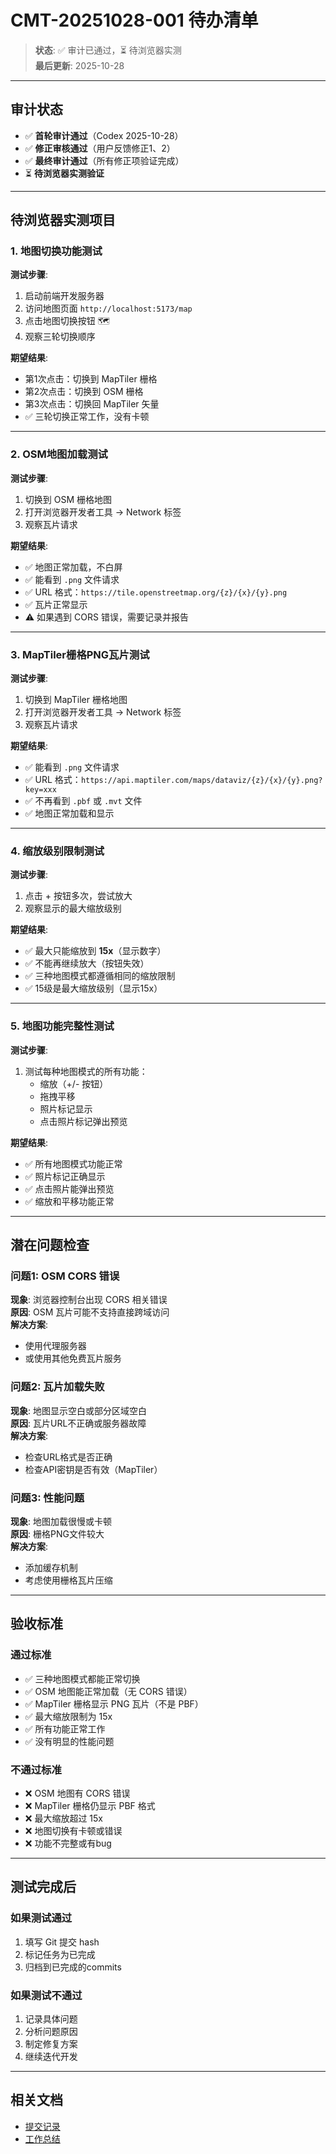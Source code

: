 # CMT-20251028-001 待办清单

> **状态**: ✅ 审计已通过，⏳ 待浏览器实测  
> **最后更新**: 2025-10-28

---

## 审计状态

- ✅ **首轮审计通过**（Codex 2025-10-28）
- ✅ **修正审核通过**（用户反馈修正1、2）
- ✅ **最终审计通过**（所有修正项验证完成）
- ⏳ **待浏览器实测验证**

---

## 待浏览器实测项目

### 1. 地图切换功能测试

**测试步骤**:
1. 启动前端开发服务器
2. 访问地图页面 `http://localhost:5173/map`
3. 点击地图切换按钮 🗺️
4. 观察三轮切换顺序

**期望结果**:
- 第1次点击：切换到 MapTiler 栅格
- 第2次点击：切换到 OSM 栅格
- 第3次点击：切换回 MapTiler 矢量
- ✅ 三轮切换正常工作，没有卡顿

---

### 2. OSM地图加载测试

**测试步骤**:
1. 切换到 OSM 栅格地图
2. 打开浏览器开发者工具 → Network 标签
3. 观察瓦片请求

**期望结果**:
- ✅ 地图正常加载，不白屏
- ✅ 能看到 `.png` 文件请求
- ✅ URL 格式：`https://tile.openstreetmap.org/{z}/{x}/{y}.png`
- ✅ 瓦片正常显示
- ⚠️ 如果遇到 CORS 错误，需要记录并报告

---

### 3. MapTiler栅格PNG瓦片测试

**测试步骤**:
1. 切换到 MapTiler 栅格地图
2. 打开浏览器开发者工具 → Network 标签
3. 观察瓦片请求

**期望结果**:
- ✅ 能看到 `.png` 文件请求
- ✅ URL 格式：`https://api.maptiler.com/maps/dataviz/{z}/{x}/{y}.png?key=xxx`
- ✅ 不再看到 `.pbf` 或 `.mvt` 文件
- ✅ 地图正常加载和显示

---

### 4. 缩放级别限制测试

**测试步骤**:
1. 点击 + 按钮多次，尝试放大
2. 观察显示的最大缩放级别

**期望结果**:
- ✅ 最大只能缩放到 **15x**（显示数字）
- ✅ 不能再继续放大（按钮失效）
- ✅ 三种地图模式都遵循相同的缩放限制
- ✅ 15级是最大缩放级别（显示15x）

---

### 5. 地图功能完整性测试

**测试步骤**:
1. 测试每种地图模式的所有功能：
   - 缩放（+/- 按钮）
   - 拖拽平移
   - 照片标记显示
   - 点击照片标记弹出预览

**期望结果**:
- ✅ 所有地图模式功能正常
- ✅ 照片标记正确显示
- ✅ 点击照片能弹出预览
- ✅ 缩放和平移功能正常

---

## 潜在问题检查

### 问题1: OSM CORS 错误
**现象**: 浏览器控制台出现 CORS 相关错误  
**原因**: OSM 瓦片可能不支持直接跨域访问  
**解决方案**: 
- 使用代理服务器
- 或使用其他免费瓦片服务

### 问题2: 瓦片加载失败
**现象**: 地图显示空白或部分区域空白  
**原因**: 瓦片URL不正确或服务器故障  
**解决方案**: 
- 检查URL格式是否正确
- 检查API密钥是否有效（MapTiler）

### 问题3: 性能问题
**现象**: 地图加载很慢或卡顿  
**原因**: 栅格PNG文件较大  
**解决方案**: 
- 添加缓存机制
- 考虑使用栅格瓦片压缩

---

## 验收标准

### 通过标准
- ✅ 三种地图模式都能正常切换
- ✅ OSM 地图能正常加载（无 CORS 错误）
- ✅ MapTiler 栅格显示 PNG 瓦片（不是 PBF）
- ✅ 最大缩放限制为 15x
- ✅ 所有功能正常工作
- ✅ 没有明显的性能问题

### 不通过标准
- ❌ OSM 地图有 CORS 错误
- ❌ MapTiler 栅格仍显示 PBF 格式
- ❌ 最大缩放超过 15x
- ❌ 地图切换有卡顿或错误
- ❌ 功能不完整或有bug

---

## 测试完成后

### 如果测试通过
1. 填写 Git 提交 hash
2. 标记任务为已完成
3. 归档到已完成的commits

### 如果测试不通过
1. 记录具体问题
2. 分析问题原因
3. 制定修复方案
4. 继续迭代开发

---

## 相关文档

- [提交记录](./commits/CMT-20251028-001.md)
- [工作总结](./summary.md)

